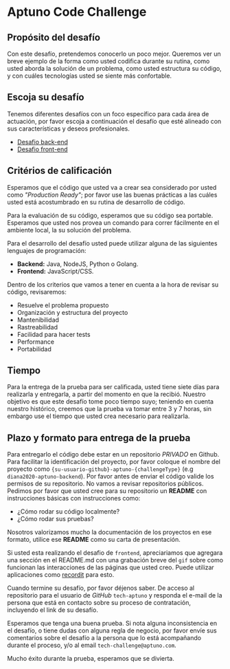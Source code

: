 # Aptuno Code Challenge

## Propósito del desafío

Con este desafío, pretendemos conocerlo un poco mejor. Queremos ver un breve ejemplo de la forma como usted codifica durante su rutina, como usted aborda la solución de un problema, como usted estructura su código, y con cuáles tecnologías usted se siente más confortable.

## Escoja su desafío

Tenemos diferentes desafíos con un foco específico para cada área de actuación, por favor escoja a continuación el desafío que esté alineado con sus características y deseos profesionales.

- [Desafio back-end](challenges/backend.md)
- [Desafio front-end](challenges/frontend.md)

## Critérios de calificación

Esperamos que el código que usted va a crear sea considerado por usted como *"Production Ready"*; por favor use las buenas prácticas a las cuáles usted está acostumbrado en su rutina de desarrollo de código.

Para la evaluación de su código, esperamos que su código sea portable. Esperamos que usted nos provea un comando para correr fácilmente en el ambiente local, la su solución del problema.

Para el desarrollo del desafío usted puede utilizar alguna de las siguientes lenguajes de programación:

- **Backend:** Java, NodeJS, Python o Golang. 
- **Frontend:** JavaScript/CSS.

Dentro de los criterios que vamos a tener en cuenta a la hora de revisar su código, revisaremos:

- Resuelve el problema propuesto
- Organización y estructura del proyecto
- Mantenibilidad
- Rastreabilidad
- Facilidad para hacer tests
- Performance
- Portabilidad

## Tiempo 

Para la entrega de la prueba para ser calificada, usted tiene siete días para realizarla y entregarla, a partir del momento en que la recibió. Nuestro objetivo es que este desafío tome poco tiempo suyo; teniendo en cuenta nuestro histórico, creemos que la prueba va tomar entre 3 y 7 horas, sin embargo use el tiempo que usted crea necesario para realizarla. 


## Plazo y formato para entrega de la prueba

Para entregarlo el código debe estar en un repositorio *PRIVADO* en Github. Para facilitar la identificación del proyecto, por favor coloque el nombre del proyecto como `{su-usuario-github}-aptuno-{challengeType}` (e.g `diana2020-aptuno-backend`). Por favor antes de enviar el código valide los permisos de su repositorio. No vamos a revisar repositorios públicos.
Pedimos por favor que usted cree para su repositorio un **README** con instrucciones básicas con instrucciones como:

- ¿Cómo rodar su código localmente?
- ¿Cómo rodar sus pruebas?

Nosotros valorizamos mucho la documentación de los proyectos en ese formato, utilice ese **README** como su carta de presentación.

Si usted esta realizando el desafio de `frontend`, apreciariamos que agregara una sección en el README.md con una grabación breve del `gif` sobre como funcionan las interacciones de las páginas que usted creo. Puede utilizar aplicaciones como [recordit](https://recordit.co/) para esto.

Cuando termine su desafío, por favor déjenos saber. De acceso al repositorio para el usuario de *GitHub* `tech-aptuno` y responda el e-mail de la persona que está en contacto sobre su proceso de contratación, incluyendo el link de su desafío.

Esperamos que tenga una buena prueba. Si nota alguna inconsistencia en el desafío, o tiene dudas con alguna regla de negocio, por favor envíe sus comentarios sobre el desafío a la persona que lo está acompañando durante el proceso, y/o al email `tech-challenge@aptuno.com`.

Mucho éxito durante la prueba, esperamos que se divierta.
